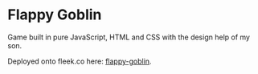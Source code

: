 # Flappy Goblin

Game built in pure JavaScript, HTML and CSS with the design help of my son.

Deployed onto fleek.co here: [flappy-goblin](https://flappy-goblin.on.fleek.co/).

